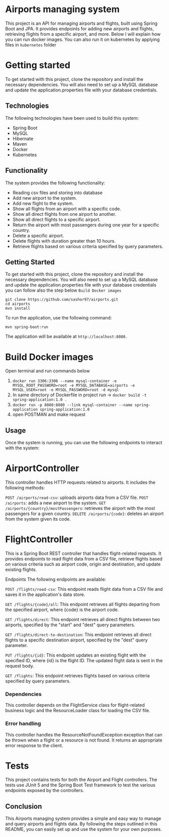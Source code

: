 # Airports managing system
This project is an API for managing airports and flights, built using Spring Boot and JPA. It provides endpoints for adding new airports and flights, retrieving flights from a specific airport, and more. Below I will explain how you can run docker images. You can also run it on kubernetes by applying files in `kubernetes` folder

# Getting started
To get started with this project, clone the repository and install the necessary dependencies. You will also need to set up a MySQL database and update the application.properties file with your database credentials.
## Technologies
The following technologies have been used to build this system:

- Spring Boot
- MySQL
- Hibernate
- Maven
- Docker
- Kubernetes


## Functionality
The system provides the following functionality:
- Reading csv files and storing into database
- Add new airport to the system.
- Add new flight to the system.
- Show all flights from an airport with a specific code.
- Show all direct flights from one airport to another.
- Show all direct flights to a specific airport.
- Return the airport with most passengers during one year for a specific country.
- Delete a specific airport.
- Delete flights with duration greater than 10 hours.
- Retrieve flights based on various criteria specified by query parameters.

## Getting Started
To get started with this project, clone the repository and install the necessary dependencies. You will also need to set up a MySQL database and update the application.properties file with your database credentials you can follow also the step below `Build Docker images`
```
git clone https://github.com/sashor97/airports.git
cd airports
mvn install
```
To run the application, use the following command:

```
mvn spring-boot:run

```
The application will be available at `http://localhost:8080.`

# Build Docker images
Open terminal and run commands below
1) `docker run 3306:3306 --name mysql-container -e MYSQL_ROOT_PASSWORD=root -e MYSQL_DATABASE=airports -e MYSQL_USER=root -e MYSQL_PASSWORD=root -d mysql`
2) In same directory of Dockerfile in project run -> `docker build -t spring-application:1.0 .`
3) `docker run -p 8080:8080 --link mysql-container --name spring-application spring-application:1.0`
4) open POSTMAN and make request

## Usage
Once the system is running, you can use the following endpoints to interact with the system:

# AirportController
This controller handles HTTP requests related to airports. It includes the following methods:

`POST /airports/read-csv`: uploads airports data from a CSV file.
`POST /airports`: adds a new airport to the system.
`GET /airports/{country}/mostPassengers`: retrieves the airport with the most passengers for a given country.
`DELETE /airports/{code}`: deletes an airport from the system given its code.

# FlightController
This is a Spring Boot REST controller that handles flight-related requests. It provides endpoints to read flight data from a CSV file, retrieve flights based on various criteria such as airport code, origin and destination, and update existing flights.

Endpoints
The following endpoints are available:

`POST /flights/read-csv`: This endpoint reads flight data from a CSV file and saves it in the application's data store.

`GET /flights/{code}/all`: This endpoint retrieves all flights departing from the specified airport, where {code} is the airport code.

`GET /flights/direct`: This endpoint retrieves all direct flights between two airports, specified by the "start" and "dest" query parameters.

`GET /flights/direct-to-destination`: This endpoint retrieves all direct flights to a specific destination airport, specified by the "dest" query parameter.

`PUT /flights/{id}`: This endpoint updates an existing flight with the specified ID, where {id} is the flight ID. The updated flight data is sent in the request body.

`GET /flights`: This endpoint retrieves flights based on various criteria specified by query parameters.

### Dependencies
This controller depends on the FlightService class for flight-related business logic and the ResourceLoader class for loading the CSV file.

### Error handling
This controller handles the ResourceNotFoundException exception that can be thrown when a flight or a resource is not found. It returns an appropriate error response to the client.

# Tests
This project contains tests for both the Airport and Flight controllers. The tests use JUnit 5 and the Spring Boot Test framework to test the various endpoints exposed by the controllers.

## Conclusion
This Airports managing system provides a simple and easy way to manage and query airports and flights data. By following the steps outlined in this README, you can easily set up and use the system for your own purposes.
